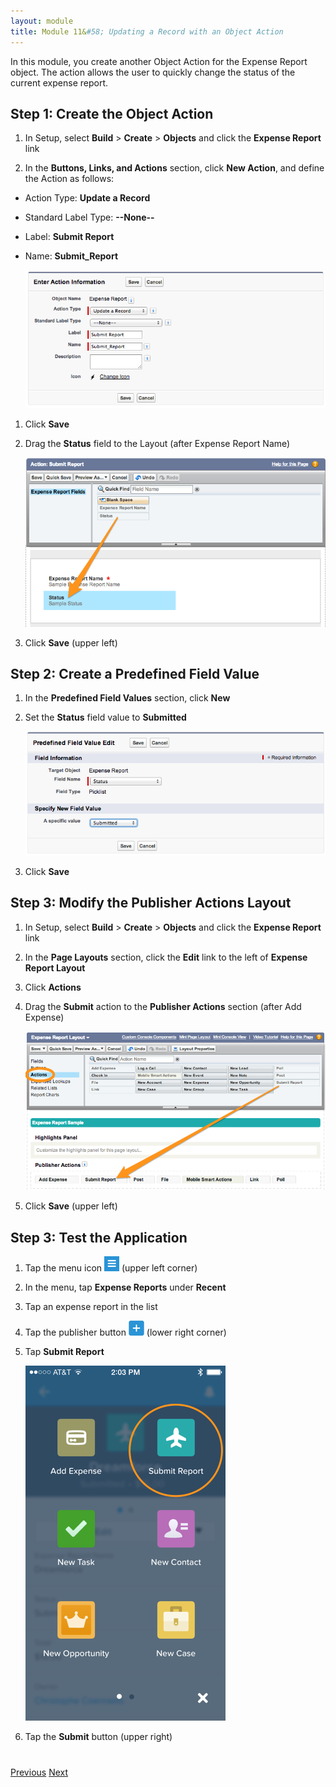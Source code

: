 ```yaml
---
layout: module
title: Module 11&#58; Updating a Record with an Object Action
---
```

In this module, 
you create another Object Action for the Expense Report object. The action allows the user to quickly change the status
 of 
the current expense report.

## Step 1: Create the Object Action

1. In Setup, select **Build** > **Create** > **Objects** and click the **Expense Report** link

1. In the **Buttons, Links, and Actions** section, click **New Action**, and define the Action as follows:
  - Action Type: **Update a Record**
  - Standard Label Type: **--None--**
  - Label: **Submit Report**
  - Name: **Submit_Report**

    ![](images/object_action_update.png) 

1. Click **Save**

1. Drag the **Status** field to the Layout (after Expense Report Name)
 
    ![](images/object_action_update_layout.png) 

1. Click **Save** (upper left) 

## Step 2: Create a Predefined Field Value

1. In the **Predefined Field Values** section, click **New**

1. Set the **Status** field value to **Submitted** 

    ![](images/predefined_value.png) 

1. Click **Save**

## Step 3: Modify the Publisher Actions Layout

1. In Setup, select **Build** > **Create** > **Objects** and click the **Expense Report** link

1. In the **Page Layouts** section, click the **Edit** link to the left of **Expense Report Layout**

1. Click **Actions**

1. Drag the **Submit** action to the **Publisher Actions** section (after Add Expense)

    ![](images/object_action_update_publisher.png) 

1. Click **Save** (upper left)

## Step 3: Test the Application

1. Tap the menu icon ![](images/hamburger.png) (upper left corner)
 
1. In the menu, tap **Expense Reports** under **Recent**

1. Tap an expense report in the list

1. Tap the publisher button ![](images/publisher_button.png) (lower right corner)

1. Tap **Submit Report**

    ![](images/s1_object_publisher.png) 

1. Tap the **Submit** button (upper right)

 

<div class="row" style="margin-top:40px;">
<div class="col-sm-12">
<a href="object-action-create-record.html" class="btn btn-default"><i class="glyphicon glyphicon-chevron-left"></i> Previous</a>
<a href="mobile-card.html" class="btn btn-default pull-right">Next <i class="glyphicon glyphicon-chevron-right"></i></a>
</div>
</div>
